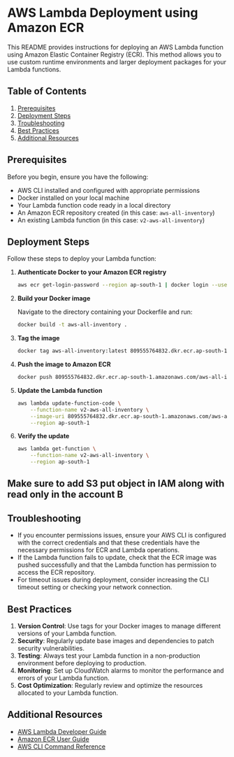 # AWS Lambda Deployment using Amazon ECR

This README provides instructions for deploying an AWS Lambda function using Amazon Elastic Container Registry (ECR). This method allows you to use custom runtime environments and larger deployment packages for your Lambda functions.

## Table of Contents

1. [Prerequisites](#prerequisites)
2. [Deployment Steps](#deployment-steps)
3. [Troubleshooting](#troubleshooting)
4. [Best Practices](#best-practices)
5. [Additional Resources](#additional-resources)

## Prerequisites

Before you begin, ensure you have the following:

- AWS CLI installed and configured with appropriate permissions
- Docker installed on your local machine
- Your Lambda function code ready in a local directory
- An Amazon ECR repository created (in this case: `aws-all-inventory`)
- An existing Lambda function (in this case: `v2-aws-all-inventory`)

## Deployment Steps

Follow these steps to deploy your Lambda function:

1. **Authenticate Docker to your Amazon ECR registry**

   ```bash
   aws ecr get-login-password --region ap-south-1 | docker login --username AWS --password-stdin 809555764832.dkr.ecr.ap-south-1.amazonaws.com
   ```

2. **Build your Docker image**

   Navigate to the directory containing your Dockerfile and run:

   ```bash
   docker build -t aws-all-inventory .
   ```

3. **Tag the image**

   ```bash
   docker tag aws-all-inventory:latest 809555764832.dkr.ecr.ap-south-1.amazonaws.com/aws-all-inventory:latest
   ```

4. **Push the image to Amazon ECR**

   ```bash
   docker push 809555764832.dkr.ecr.ap-south-1.amazonaws.com/aws-all-inventory:latest
   ```

5. **Update the Lambda function**

   ```bash
   aws lambda update-function-code \
       --function-name v2-aws-all-inventory \
       --image-uri 809555764832.dkr.ecr.ap-south-1.amazonaws.com/aws-all-inventory:latest \
       --region ap-south-1
   ```

6. **Verify the update**

   ```bash
   aws lambda get-function \
       --function-name v2-aws-all-inventory \
       --region ap-south-1
   ```
## Make sure to add S3 put object in IAM along with read only in the account B

## Troubleshooting

- If you encounter permissions issues, ensure your AWS CLI is configured with the correct credentials and that these credentials have the necessary permissions for ECR and Lambda operations.
- If the Lambda function fails to update, check that the ECR image was pushed successfully and that the Lambda function has permission to access the ECR repository.
- For timeout issues during deployment, consider increasing the CLI timeout setting or checking your network connection.

## Best Practices

1. **Version Control**: Use tags for your Docker images to manage different versions of your Lambda function.
2. **Security**: Regularly update base images and dependencies to patch security vulnerabilities.
3. **Testing**: Always test your Lambda function in a non-production environment before deploying to production.
4. **Monitoring**: Set up CloudWatch alarms to monitor the performance and errors of your Lambda function.
5. **Cost Optimization**: Regularly review and optimize the resources allocated to your Lambda function.

## Additional Resources

- [AWS Lambda Developer Guide](https://docs.aws.amazon.com/lambda/latest/dg/welcome.html)
- [Amazon ECR User Guide](https://docs.aws.amazon.com/AmazonECR/latest/userguide/what-is-ecr.html)
- [AWS CLI Command Reference](https://docs.aws.amazon.com/cli/latest/reference/)
